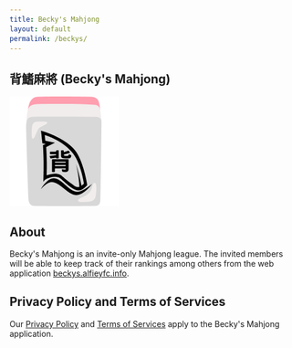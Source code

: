 ```yaml
---
title: Becky's Mahjong
layout: default
permalink: /beckys/
---
```


## 背鰭麻將 (Becky's Mahjong)

![Logo](../assets/beckys/logo.png)

## About

Becky's Mahjong is an invite-only Mahjong league. The invited members will be able to keep track of their rankings among others from the web application [beckys.alfieyfc.info](https://beckys.alfieyfc.info).

## Privacy Policy and Terms of Services

Our [Privacy Policy](https://pages.alfieyfc.info/privacy) and [Terms of Services](https://pages.alfieyfc.info/terms) apply to the Becky's Mahjong application.
